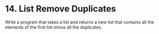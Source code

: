 # 14. List Remove Duplicates

Write a program that takes a list and returns a new list that contains all the elements of the first list minus all the duplicates.   

